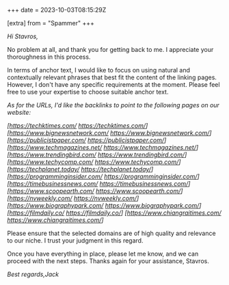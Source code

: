 +++
date = 2023-10-03T08:15:29Z

[extra]
from = "Spammer"
+++

*Hi Stavros,*

No problem at all, and thank you for getting back to me. I appreciate your
thoroughness in this process.

In terms of anchor text, I would like to focus on using natural and
contextually relevant phrases that best fit the content of the linking
pages. However, I don't have any specific requirements at the moment.
Please feel free to use your expertise to choose suitable anchor text.

*As for the URLs, I'd like the backlinks to point to the following pages on
our website:*

*[https://techktimes.com/
<https://techktimes.com/>][https://www.bignewsnetwork.com/
<https://www.bignewsnetwork.com/>][https://publicistpaper.com/
<https://publicistpaper.com/>]*
*[https://www.techmagazines.net/ <https://www.techmagazines.net/>]*
*[https://www.trendingbird.com/ <https://www.trendingbird.com/>]*
*[https://www.techycomp.com/ <https://www.techycomp.com/>]*
*[https://techplanet.today/ <https://techplanet.today/>]*
*[https://programminginsider.com/ <https://programminginsider.com/>]*
*[https://timebusinessnews.com/ <https://timebusinessnews.com/>]*
*[https://www.scoopearth.com/ <https://www.scoopearth.com/>]*
*[https://nvweekly.com/ <https://nvweekly.com/>]*
*[https://www.biographypark.com/ <https://www.biographypark.com/>]*
*[https://filmdaily.co/ <https://filmdaily.co/>]*
*[https://www.chiangraitimes.com/ <https://www.chiangraitimes.com/>]*

Please ensure that the selected domains are of high quality and relevance
to our niche. I trust your judgment in this regard.

Once you have everything in place, please let me know, and we can proceed
with the next steps. Thanks again for your assistance, Stavros.

*Best regards,Jack*
